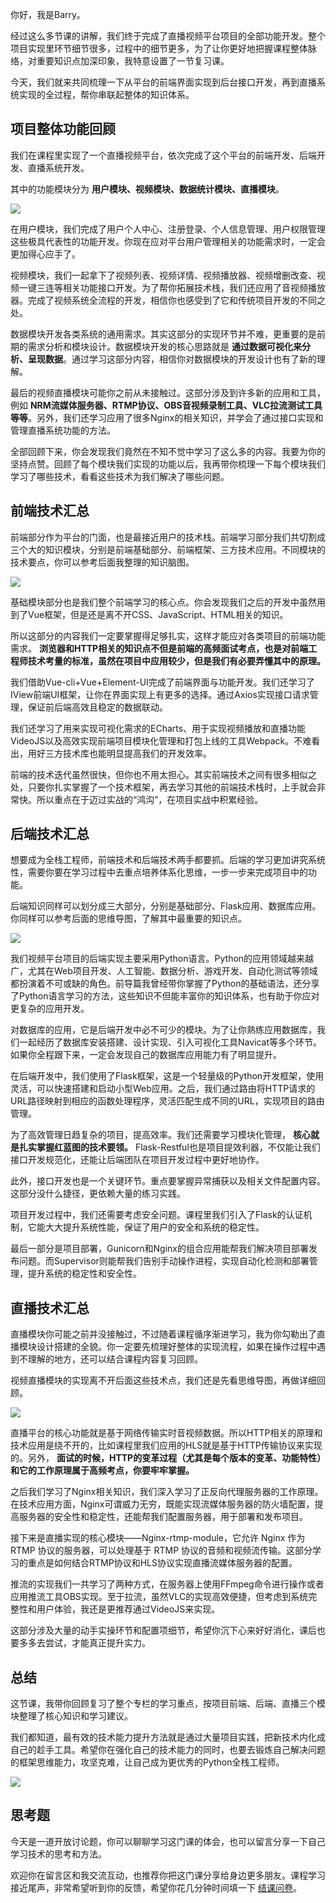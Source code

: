 你好，我是Barry。

经过这么多节课的讲解，我们终于完成了直播视频平台项目的全部功能开发。整个项目实现里环节细节很多，过程中的细节更多，为了让你更好地把握课程整体脉络，对重要知识点加深印象，我特意设置了一节复习课。

今天，我们就来共同梳理一下从平台的前端界面实现到后台接口开发，再到直播系统实现的全过程，帮你串联起整体的知识体系。

## 项目整体功能回顾

我们在课程里实现了一个直播视频平台，依次完成了这个平台的前端开发、后端开发、直播系统开发。

其中的功能模块分为 **用户模块、视频模块、数据统计模块、直播模块**。

![](https://static001.geekbang.org/resource/image/e1/76/e1f6d018f9e42bcf07107f545e7e0a76.jpg?wh=2771x1528)

在用户模块，我们完成了用户个人中心、注册登录、个人信息管理、用户权限管理这些极具代表性的功能开发。你现在应对平台用户管理相关的功能需求时，一定会更加得心应手了。

视频模块，我们一起拿下了视频列表、视频详情、视频播放器、视频增删改查、视频一键三连等相关功能接口开发。为了帮你拓展技术栈，我们还应用了音视频播放器。完成了视频系统全流程的开发，相信你也感受到了它和传统项目开发的不同之处。

数据模块开发各类系统的通用需求。其实这部分的实现环节并不难，更重要的是前期的需求分析和模块设计。数据模块开发的核心思路就是 **通过数据可视化来分析、呈现数据**。通过学习这部分内容，相信你对数据模块的开发设计也有了新的理解。

最后的视频直播模块可能你之前从未接触过。这部分涉及到许多新的应用和工具，例如 **NRM流媒体服务器、RTMP协议、OBS音视频录制工具、VLC拉流测试工具等等**。另外，我们还学习应用了很多Nginx的相关知识，并学会了通过接口实现和管理直播系统功能的方法。

全部回顾下来，你会发现我们竟然在不知不觉中学习了这么多的内容。我要为你的坚持点赞。回顾了每个模块我们实现的功能以后，我再带你梳理一下每个模块我们学习了哪些技术，看看这些技术为我们解决了哪些问题。

## 前端技术汇总

前端部分作为平台的门面，也是最接近用户的技术栈。前端学习部分我们共切割成三个大的知识模块，分别是前端基础部分、前端框架、三方技术应用。不同模块的技术要点，你可以参考后面我整理的知识脑图。

![](https://static001.geekbang.org/resource/image/91/e8/915dd7c42e251df9dafcf48721a38be8.jpg?wh=4165x3079)

基础模块部分也是我们整个前端学习的核心点。你会发现我们之后的开发中虽然用到了Vue框架，但是还是离不开CSS、JavaScript、HTML相关的知识。

所以这部分的内容我们一定要掌握得足够扎实，这样才能应对各类项目的前端功能需求。 **浏览器和HTTP相关的知识点不但是前端的高频面试考点，也是对前端工程师技术考量的标准，虽然在项目中应用较少，但是我们有必要弄懂其中的原理。**

我们借助Vue-cli+Vue+Element-UI完成了前端界面与功能开发。我们还学习了IView前端UI框架，让你在界面实现上有更多的选择。通过Axios实现接口请求管理，保证前后端高效且稳定的数据联动。

我们还学习了用来实现可视化需求的ECharts、用于实现视频播放和直播功能VideoJS以及高效实现前端项目模块化管理和打包上线的工具Webpack。不难看出，用好三方技术库也能明显提高我们的开发效率。

前端的技术迭代虽然很快，但你也不用太担心。其实前端技术之间有很多相似之处，只要你扎实掌握了一个技术框架，再去学习其他的前端技术栈时，上手就会非常快。所以重点在于迈过实战的“鸿沟”，在项目实战中积累经验。

## 后端技术汇总

想要成为全栈工程师，前端技术和后端技术两手都要抓。后端的学习更加讲究系统性，需要你要在学习过程中去重点培养体系化思维，一步一步来完成项目中的功能。

后端知识同样可以划分成三大部分，分别是基础部分、Flask应用、数据库应用。你同样可以参考后面的思维导图，了解其中最重要的知识点。

![](https://static001.geekbang.org/resource/image/9e/dd/9e6b43c170e6fcd9e87797e48b45b4dd.jpg?wh=4165x3079)

我们视频平台项目的后端实现主要采用Python语言。Python的应用领域越来越广，尤其在Web项目开发、人工智能、数据分析、游戏开发、自动化测试等领域都扮演着不可或缺的角色。前导篇我曾经带你掌握了Python的基础语法，还分享了Python语言学习的方法，这些知识不但能丰富你的知识体系，也有助于你应对更复杂的应用开发。

对数据库的应用，它是后端开发中必不可少的模块。为了让你熟练应用数据库，我们一起经历了数据库安装搭建、设计实现、引入可视化工具Navicat等多个环节。如果你全程跟下来，一定会发现自己的数据库应用能力有了明显提升。

在后端开发中，我们使用了Flask框架，这是一个轻量级的Python开发框架，使用灵活，可以快速搭建和启动小型Web应用。之后，我们通过路由将HTTP请求的URL路径映射到相应的函数处理程序，灵活匹配生成不同的URL，实现项目的路由管理。

为了高效管理日趋复杂的项目，提高效率。我们还需要学习模块化管理， **核心就是扎实掌握红蓝图的技术要领。** Flask-Restful也是项目提效利器，不仅能让我们接口开发规范化，还能让后端团队在项目开发过程中更好地协作。

此外，接口开发也是一个关键环节。重点要掌握异常捕获以及相关文件配置内容。这部分没什么捷径，更依赖大量的练习实践。

项目开发过程中，我们还需要考虑安全问题。课程里我们引入了Flask的认证机制，它能大大提升系统性能，保证了用户的安全和系统的稳定性。

最后一部分是项目部署，Gunicorn和Nginx的组合应用能帮我们解决项目部署发布问题。而Supervisor则能帮我们告别手动操作进程，实现自动化检测和部署管理，提升系统的稳定性和安全性。

## 直播技术汇总

直播模块你可能之前并没接触过，不过随着课程循序渐进学习，我为你勾勒出了直播模块设计搭建的全貌。你一定要先梳理好整体的实现流程，如果在操作过程中遇到不理解的地方，还可以结合课程内容复习回顾。

视频直播模块的实现离不开后面这些技术点，我们还是先看思维导图，再做详细回顾。

![](https://static001.geekbang.org/resource/image/96/e9/96abc2632cf02d0aa86ab504525a38e9.jpg?wh=4165x3079)

直播平台的核心功能就是基于网络传输实时音视频数据。所以HTTP相关的原理和技术应用是绕不开的，比如课程里我们应用的HLS就是基于HTTP传输协议来实现的。另外， **面试的时候，HTTP的变革过程（尤其是每个版本的变革、功能特性）和它的工作原理属于高频考点，你要牢牢掌握。**

之后我们学习了Nginx相关知识，我们深入学习了正反向代理服务器的工作原理。在技术应用方面，Nginx可谓威力无穷，既能实现流媒体服务器的防火墙配置，提高服务器的安全性和稳定性，还能帮我们配置服务器，用于部署和发布项目。

接下来是直播实现的核心模块——Nginx-rtmp-module，它允许 Nginx 作为 RTMP 协议的服务器，可以处理基于 RTMP 协议的音频和视频流传输。这部分学习的重点是如何结合RTMP协议和HLS协议实现直播流媒体服务器的配置。

推流的实现我们一共学习了两种方式，在服务器上使用FFmpeg命令进行操作或者应用推流工具OBS实现。至于拉流，虽然VLC的实现高效便捷，但考虑到系统完整性和用户体验，我还是更推荐通过VideoJS来实现。

这部分涉及大量的动手实操环节和配置项细节，希望你沉下心来好好消化，课后也要多多去尝试，才能真正提升实力。

## 总结

这节课，我带你回顾复习了整个专栏的学习重点，按项目前端、后端、直播三个模块整理了核心知识和学习建议。

我们都知道，最有效的技术能力提升方法就是通过大量项目实践，把新技术内化成自己的趁手工具。希望你在强化自己的技术能力的同时，也要去锻炼自己解决问题的框架思维能力，攻坚克难，让自己成为更优秀的Python全栈工程师。

![](https://static001.geekbang.org/resource/image/3c/9a/3c511f2e20fdf287833f6b18e119b59a.jpg?wh=2018x829)

## 思考题

今天是一道开放讨论题，你可以聊聊学习这门课的体会，也可以留言分享一下自己学习技术的思考和方法。

欢迎你在留言区和我交流互动，也推荐你把这门课分享给身边更多朋友。课程学习接近尾声，非常希望听到你的反馈，希望你花几分钟时间填一下 [结课问卷](https://jinshuju.net/f/hoWpyp)。